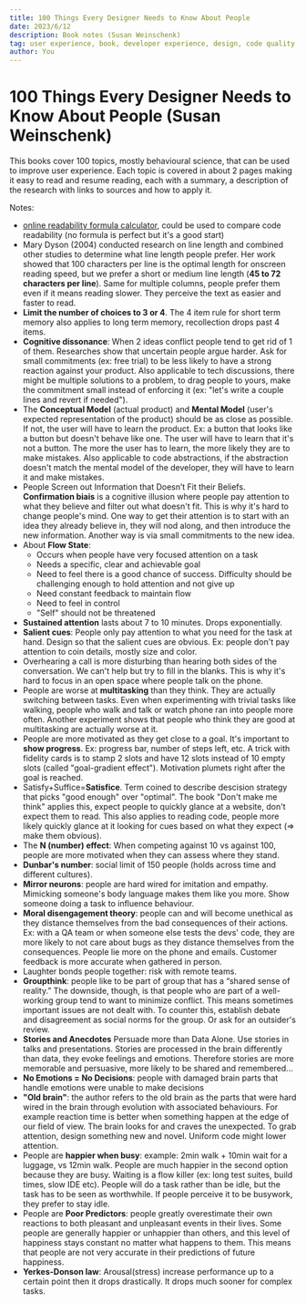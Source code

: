 ```yaml
---
title: 100 Things Every Designer Needs to Know About People
date: 2023/6/12
description: Book notes (Susan Weinschenk)
tag: user experience, book, developer experience, design, code quality, font
author: You
---
```


# 100 Things Every Designer Needs to Know About People (Susan Weinschenk)

This books cover 100 topics, mostly behavioural science, that can be used to improve user experience. Each topic is covered in about 2 pages making it easy to read and resume reading, each with a summary, a description of the research with links to sources and how to apply it.

Notes:

- [online readability formula calculator](https://readabilityformulas.com/free-readability-formula-tests.php), could be used to compare code readability (no formula is perfect but it's a good start)
- Mary Dyson (2004) conducted research on line length and combined other studies to determine what line length people prefer. Her work showed that 100 characters per line is the optimal length for onscreen reading speed, but we prefer a short or medium line length (**45 to 72 characters per line**). Same for multiple columns, people prefer them even if it means reading slower. They perceive the text as easier and faster to read.
- **Limit the number of choices to 3 or 4**. The 4 item rule for short term memory also applies to long term memory, recollection drops past 4 items.
- **Cognitive dissonance**: When 2 ideas conflict people tend to get rid of 1 of them. Researches show that uncertain people argue harder. Ask for small commitments (ex: free trial) to be less likely to have a strong reaction against your product. Also applicable to tech discussions, there might be multiple solutions to a problem, to drag people to yours, make the commitment small instead of enforcing it (ex: "let's write a couple lines and revert if needed").
- The **Conceptual Model** (actual product) and **Mental Model** (user's expected representation of the product) should be as close as possible. If not, the user will have to learn the product. Ex: a button that looks like a button but doesn't behave like one. The user will have to learn that it's not a button. The more the user has to learn, the more likely they are to make mistakes. Also applicable to code abstractions, if the abstraction doesn't match the mental model of the developer, they will have to learn it and make mistakes.
- People Screen out Information that Doesn’t Fit their Beliefs. **Confirmation biais** is a cognitive illusion where people pay attention to what they believe and filter out what doesn't fit. This is why it's hard to change people's mind. One way to get their attention is to start with an idea they already believe in, they will nod along, and then introduce the new information. Another way is via small commitments to the new idea.
- About **Flow State**:
  - Occurs when people have very focused attention on a task
  - Needs a specific, clear and achievable goal
  - Need to feel there is a good chance of success. Difficulty should be challenging enough to hold attention and not give up
  - Need constant feedback to maintain flow
  - Need to feel in control
  - "Self" should not be threatened
- **Sustained attention** lasts about 7 to 10 minutes. Drops exponentially.
- **Salient cues**: People only pay attention to what you need for the task at hand. Design so that the salient cues are obvious. Ex: people don't pay attention to coin details, mostly size and color.
- Overhearing a call is more disturbing than hearing both sides of the conversation. We can't help but try to fill in the blanks. This is why it's hard to focus in an open space where people talk on the phone.
- People are worse at **multitasking** than they think. They are actually switching between tasks. Even when experimenting with trivial tasks like walking, people who walk and talk or watch phone ran into people more often. Another experiment shows that people who think they are good at multitasking are actually worse at it.
- People are more motivated as they get close to a goal. It's important to **show progress**. Ex: progress bar, number of steps left, etc. A trick with fidelity cards is to stamp 2 slots and have 12 slots instead of 10 empty slots (called "goal-gradient effect"). Motivation plumets right after the goal is reached.
- Satisfy+Suffice=**Satisfice**. Term coined to describe descision strategy that picks "good enough" over "optimal". The book "Don't make me think" applies this, expect people to quickly glance at a website, don't expect them to read. This also applies to reading code, people more likely quickly glance at it looking for cues based on what they expect (=> make them obvious).
- The **N (number) effect**: When competing against 10 vs against 100, people are more motivated when they can assess where they stand.
- **Dunbar's number**: social limit of 150 people (holds across time and different cultures).
- **Mirror neurons**: people are hard wired for imitation and empathy. Mimicking someone's body language makes them like you more. Show someone doing a task to influence behaviour.
- **Moral disengagement theory**: people can and will become unethical as they distance themselves from the bad consequences of their actions. Ex: with a QA team or when someone else tests the devs' code, they are more likely to not care about bugs as they distance themselves from the consequences. People lie more on the phone and emails. Customer feedback is more accurate when gathered in person.
- Laughter bonds people together: risk with remote teams.
- **Groupthink**: people like to be part of group that has a “shared sense of reality.” The downside, though, is that people who are part of a well-working group tend to want to minimize conflict. This means sometimes important issues are not dealt with. To counter this, establish debate and disagreement as social norms for the group. Or ask for an outsider's review.
- **Stories and Anecdotes** Persuade more than Data Alone. Use stories in talks and presentations. Stories are processed in the brain differently than data, they evoke feelings and emotions. Therefore stories are more memorable and persuasive, more likely to be shared and remembered...
- **No Emotions = No Decisions**: people with damaged brain parts that handle emotions were unable to make decisions
- **"Old brain"**: the author refers to the old brain as the parts that were hard wired in the brain through evolution with associated behaviours. For example reaction time is better when something happen at the edge of our field of view. The brain looks for and craves the unexpected. To grab attention, design something new and novel. Uniform code might lower attention.
- People are **happier when busy**: example: 2min walk + 10min wait for a luggage, vs 12min walk. People are much happier in the second option because they are busy. Waiting is a flow killer (ex: long test suites, build times, slow IDE etc). People will do a task rather than be idle, but the task has to be seen as worthwhile. If people perceive it to be busywork, they prefer to stay idle.
- People are **Poor Predictors**: people greatly overestimate their own reactions to both pleasant and unpleasant events in their lives. Some people are generally happier or unhappier than others, and this level of happiness stays constant no matter what happens to them. This means that people are not very accurate in their predictions of future happiness.
- **Yerkes-Donson law**: Arousal(stress) increase performance up to a certain point then it drops drastically. It drops much sooner for complex tasks.
